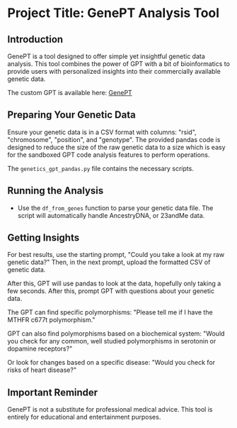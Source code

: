 # Project Title: GenePT Analysis Tool

## Introduction
GenePT is a tool designed to offer simple yet insightful genetic data analysis. This tool combines the power of GPT with a bit of bioinformatics to provide users with personalized insights into their commercially available genetic data.

The custom GPT is available here: [GenePT](https://chat.openai.com/g/g-UpAdVFI1R-genept)

## Preparing Your Genetic Data
Ensure your genetic data is in a CSV format with columns: "rsid", "chromosome", "position", and "genotype". The provided pandas code is designed to reduce the size of the raw genetic data to a size which is easy for the sandboxed GPT code analysis features to perform operations.

The `genetics_gpt_pandas.py` file contains the necessary scripts.

## Running the Analysis

- Use the `df_from_genes` function to parse your genetic data file. The script will automatically handle AncestryDNA, or 23andMe data.

## Getting Insights
For best results, use the starting prompt, "Could you take a look at my raw genetic data?" Then, in the next prompt, upload the formatted CSV of genetic data.

After this, GPT will use pandas to look at the data, hopefully only taking a few seconds. After this, prompt GPT with questions about your genetic data.

The GPT can find specific polymorphisms: "Please tell me if I have the MTHFR c677t polymorphism."

GPT can also find polymorphisms based on a biochemical system: "Would you check for any common, well studied polymorphisms in serotonin or dopamine receptors?"

Or look for changes based on a specific disease: "Would you check for risks of heart disease?"

## Important Reminder
GenePT is not a substitute for professional medical advice. This tool is entirely for educational and entertainment purposes.

